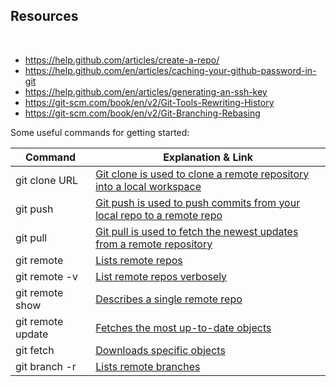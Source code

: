 ## Resources

<br>

* https://help.github.com/articles/create-a-repo/
* https://help.github.com/en/articles/caching-your-github-password-in-git
* https://help.github.com/en/articles/generating-an-ssh-key 
* https://git-scm.com/book/en/v2/Git-Tools-Rewriting-History
* https://git-scm.com/book/en/v2/Git-Branching-Rebasing


Some useful commands for getting started:

| Command           | Explanation & Link                                                                                          |
|-------------------|-------------------------------------------------------------------------------------------------------------|
| git clone URL     | [Git clone is used to clone a remote repository into a local workspace](https://git-scm.com/docs/git-clone) |
| git push          | [Git push is used to push commits from your local repo to a remote repo](https://git-scm.com/docs/git-push) |
| git pull          | [Git pull is used to fetch the newest updates from a remote repository](https://git-scm.com/docs/git-pull)  |
| git remote        | [Lists remote repos](https://git-scm.com/docs/git-remote)                                                                                                           |
| git remote -v     | [List remote repos verbosely](https://git-scm.com/docs/git-remote#Documentation/git-remote.txt--v)                                                                  |
| git remote show   | [Describes a single remote repo](https://git-scm.com/docs/git-remote#Documentation/git-remote.txt-emshowem)                                                         |
| git remote update | [Fetches the most up-to-date objects](https://git-scm.com/docs/git-remote#Documentation/git-remote.txt-emupdateem)                                                  |
| git fetch         | [Downloads specific objects](https://git-scm.com/docs/git-fetch)   
| git branch -r     | [Lists remote branches](https://git-scm.com/docs/git-branch#Documentation/git-branch.txt--r) |
